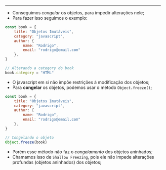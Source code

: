 ___
- Conseguimos *congelar* os objetos, para impedir alterações nele;
- Para fazer isso seguimos o exemplo:
```js
const book = {
	title: "Objetos Imutáveis",
	category: "javascript",
	author: {
		name: "Rodrigo",
		email: "rodrigo@email.com"
	},
}

// Alterando a category do book
book.category = "HTML"
```
- O javascript em si não impõe restrições à modificação dos objetos;
- Para **congelar** os objetos, podemos usar o método `Object.freeze()`;
```js
const book = {
	title: "Objetos Imutáveis",
	category: "javascript",
	author: {
		name: "Rodrigo",
		email: "rodrigo@email.com"
	},
}

// Congelando o objeto
Object.freeze(book)
```
- Porém esse método não faz o *congelamento* dos objetos aninhados;
- Chamamos isso de `Shallow Freezing`, pois ele não impede alterações profundas (objetos aninhados) dos objetos;
